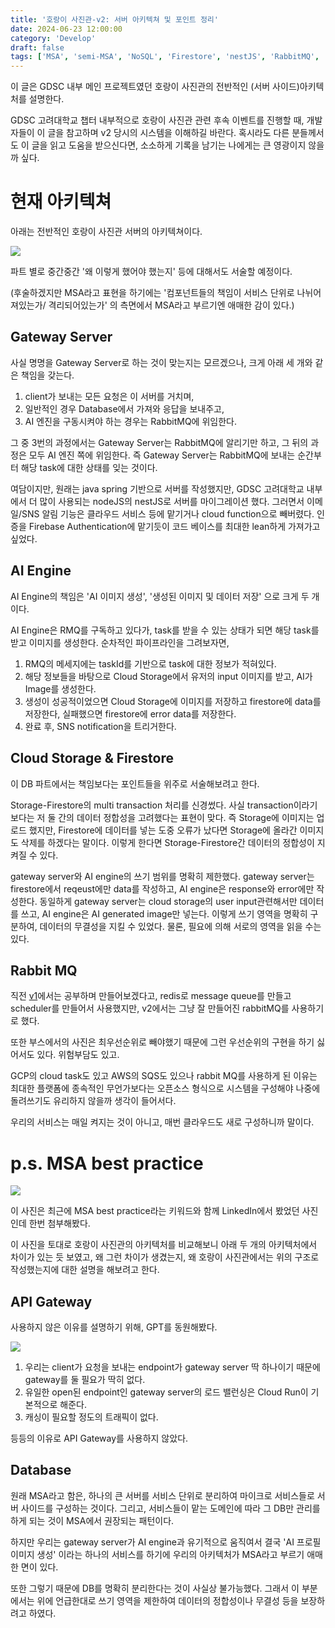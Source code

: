```yaml
---
title: '호랑이 사진관-v2: 서버 아키텍쳐 및 포인트 정리'
date: 2024-06-23 12:00:00
category: 'Develop'
draft: false
tags: ['MSA', 'semi-MSA', 'NoSQL', 'Firestore', 'nestJS', 'RabbitMQ', 'FastAPI']
---
```


이 글은 GDSC 내부 메인 프로젝트였던 호랑이 사진관의 전반적인 (서버 사이드)아키텍처를 설명한다.

GDSC 고려대학교 챕터 내부적으로 호랑이 사진관 관련 후속 이벤트를 진행할 때, 개발자들이 이 글을 참고하며 v2 당시의 시스템을 이해하길 바란다. 혹시라도 다른 분들께서도 이 글을 읽고 도움을 받으신다면, 소소하게 기록을 남기는 나에게는 큰 영광이지 않을까 싶다.

# 현재 아키텍쳐

아래는 전반적인 호랑이 사진관 서버의 아키텍쳐이다.

![](./images/current-architecture.png)

파트 별로 중간중간 '왜 이렇게 했어야 했는지' 등에 대해서도 서술할 예정이다.

(후술하겠지만 MSA라고 표현을 하기에는 '컴포넌트들의 책임이 서비스 단위로 나뉘어져있는가/ 격리되어있는가' 의 측면에서 MSA라고 부르기엔 애매한 감이 있다.)

## Gateway Server

사실 명명을 Gateway Server로 하는 것이 맞는지는 모르겠으나, 크게 아래 세 개와 같은 책임을 갖는다.

1. client가 보내는 모든 요청은 이 서버를 거치며,
2. 일반적인 경우 Database에서 가져와 응답을 보내주고,
3. AI 엔진을 구동시켜야 하는 경우는 RabbitMQ에 위임한다.

그 중 3번의 과정에서는 Gateway Server는 RabbitMQ에 알리기만 하고, 그 뒤의 과정은 모두 AI 엔진 쪽에 위임한다. 즉 Gateway Server는 RabbitMQ에 보내는 순간부터 해당 task에 대한 상태를 잊는 것이다.

여담이지만, 원래는 java spring 기반으로 서버를 작성했지만, GDSC 고려대학교 내부에서 더 많이 사용되는 nodeJS의 nestJS로 서버를 마이그레이션 했다. 그러면서 이메일/SNS 알림 기능은 클라우드 서비스 등에 맡기거나 cloud function으로 빼버렸다. 인증을 Firebase Authentication에 맡기듯이 코드 베이스를 최대한 lean하게 가져가고 싶었다.

## AI Engine

AI Engine의 책임은 'AI 이미지 생성', '생성된 이미지 및 데이터 저장' 으로 크게 두 개이다.

AI Engine은 RMQ를 구독하고 있다가, task를 받을 수 있는 상태가 되면 해당 task를 받고 이미지를 생성한다. 순차적인 파이프라인을 그려보자면,

1. RMQ의 메세지에는 taskId를 기반으로 task에 대한 정보가 적혀있다.
2. 해당 정보들을 바탕으로 Cloud Storage에서 유저의 input 이미지를 받고, AI가 Image를 생성한다.
3. 생성이 성공적이었으면 Cloud Storage에 이미지를 저장하고 firestore에 data를 저장한다, 실패했으면 firestore에 error data를 저장한다.
4. 완료 후, SNS notification을 트리거한다.

## Cloud Storage & Firestore

이 DB 파트에서는 책임보다는 포인트들을 위주로 서술해보려고 한다.

Storage-Firestore의 multi transaction 처리를 신경썼다. 사실 transaction이라기 보다는 저 둘 간의 데이터 정합성을 고려했다는 표현이 맞다. 즉 Storage에 이미지는 업로드 했지만, Firestore에 데이터를 넣는 도중 오류가 났다면 Storage에 올라간 이미지도 삭제를 하겠다는 말이다. 이렇게 한다면 Storage-Firestore간 데이터의 정합성이 지켜질 수 있다.

gateway server와 AI engine의 쓰기 범위를 명확히 제한했다. gateway server는 firestore에서 reqeust에만 data를 작성하고, AI engine은 response와 error에만 작성한다. 동일하게 gateway server는 cloud storage의 user input관련해서만 데이터를 쓰고, AI engine은 AI generated image만 넣는다. 이렇게 쓰기 영역을 명확히 구분하여, 데이터의 무결성을 지킬 수 있었다. 물론, 필요에 의해 서로의 영역을 읽을 수는 있다.

## Rabbit MQ

직전 [v1](/develop/horangstudio-architecture)에서는 공부하며 만들어보겠다고, redis로 message queue를 만들고 scheduler를 만들어서 사용했지만, v2에서는 그냥 잘 만들어진 rabbitMQ를 사용하기로 했다.

또한 부스에서의 사진은 최우선순위로 빼야했기 때문에 그런 우선순위의 구현을 하기 싫어서도 있다. 위험부담도 있고.

GCP의 cloud task도 있고 AWS의 SQS도 있으나 rabbit MQ를 사용하게 된 이유는 최대한 플랫폼에 종속적인 무언가보다는 오픈소스 형식으로 시스템을 구성해야 나중에 돌려쓰기도 유리하지 않을까 생각이 들어서다.

우리의 서비스는 매일 켜지는 것이 아니고, 매번 클라우드도 새로 구성하니까 말이다.

# p.s. MSA best practice

![](./images/best-practice.png)

이 사진은 최근에 MSA best practice라는 키워드와 함께 LinkedIn에서 봤었던 사진인데 한번 첨부해봤다.

이 사진을 토대로 호랑이 사진관의 아키텍처를 비교해보니 아래 두 개의 아키텍처에서 차이가 있는 듯 보였고, 왜 그런 차이가 생겼는지, 왜 호랑이 사진관에서는 위의 구조로 작성했는지에 대한 설명을 해보려고 한다.

## API Gateway

사용하지 않은 이유를 설명하기 위해, GPT를 동원해봤다.

![](./images/api-gateway.png)

1. 우리는 client가 요청을 보내는 endpoint가 gateway server 딱 하나이기 때문에 gateway를 둘 필요가 딱히 없다.
2. 유일한 open된 endpoint인 gateway server의 로드 밸런싱은 Cloud Run이 기본적으로 해준다.
3. 캐싱이 필요할 정도의 트래픽이 없다.

등등의 이유로 API Gateway를 사용하지 않았다.

## Database

원래 MSA라고 함은, 하나의 큰 서버를 서비스 단위로 분리하여 마이크로 서비스들로 서버 사이드를 구성하는 것이다. 그리고, 서비스들이 맡는 도메인에 따라 그 DB만 관리를 하게 되는 것이 MSA에서 권장되는 패턴이다.

하지만 우리는 gateway server가 AI engine과 유기적으로 움직여서 결국 'AI 프로필 이미지 생성' 이라는 하나의 서비스를 하기에 우리의 아키텍처가 MSA라고 부르기 애매한 면이 있다.

또한 그렇기 때문에 DB를 명확히 분리한다는 것이 사실상 불가능했다. 그래서 이 부분에서는 위에 언급한대로 쓰기 영역을 제한하여 데이터의 정합성이나 무결성 등을 보장하려고 하였다.
